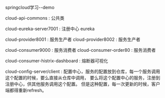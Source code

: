 springcloud学习--demo

cloud-api-commons : 公共类

cloud-eureka-server7001 : 注册中心 eureka

cloud-provider8001 : 服务生产者
cloud-provider8002 : 服务生产者

cloud-consumer9000 : 服务消费者
cloud-consumer-order80 : 服务消费者

cloud-consumer-histrix-dashboard : 熔断器可视化

cloud-config-server/client : 配置中心，服务的配置放到仓库，每一个服务调用这个配置的时候，要么直接从仓库中调用，
                             要么将这个配置中心的服务，注册到注册中心，供其他服务调用这个配置。
                             但是这种配置，每一次更新的时候，客户端都得重新refresh。
